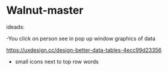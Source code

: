 # Walnut-master


ideads:

-You click on person see in pop up window graphics of data 

https://uxdesign.cc/design-better-data-tables-4ecc99d23356

- small icons next to top row words